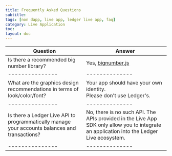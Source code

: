 ```yaml
---
title: Frequently Asked Questions
subtitle:
tags: [non dapp, live app, ledger live app, faq]
category: Live Application
toc:
layout: doc
---
```




| Question        |  Answer        | 
| --------------- | -------------- | 
| Is there a recommended big number library?  | Yes, [bignumber.js](www.npmjs.com/package/bignumber.js) | 
| --------------- | -------------- | 
| What are the graphics design recommendations in terms of look/color/font?  | Your app should have your own identity. <br>Please don't use Ledger's. | 
| --------------- | -------------- | 
| Is there a Ledger Live API to programmatically manage your accounts balances and transactions? | No, there is no such API. The APIs provided in the Live App SDK only allow you to integrate an application into the Ledger Live ecosystem.  | 
| --------------- | -------------- | 
